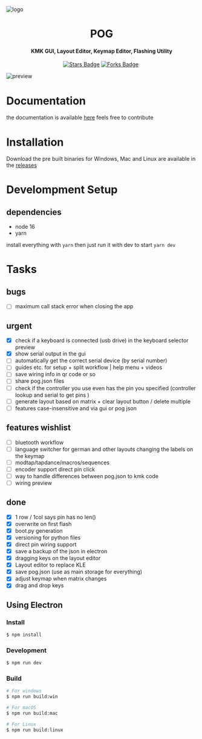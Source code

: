![logo](demo/pog-header.png?raw=true)
<h1 align="center">POG</h1>
<h4 align="center">
KMK GUI, Layout Editor, Keymap Editor, Flashing Utility
</h4>
<p align="center">
    <a href="https://github.com/JanLunge/pog/stargazers"><img src="https://img.shields.io/github/stars/JanLunge/pog" alt="Stars Badge"/></a>
    <a href="https://github.com/JanLunge/pog/network/members"><img src="https://img.shields.io/github/forks/JanLunge/pog" alt="Forks Badge"/></a>
    <img src="https://badgen.net/badge/version/v1.4.2" alt="">
</p>

![preview](demo/pog-screenshot.png?raw=true)

# Documentation
the documentation is available [here](https://github.com/JanLunge/pog-docs) feels free to contribute

# Installation
Download the pre built binaries for Windows, Mac and Linux are available in the [releases](https://github.com/JanLunge/pog/releases)

# Develompment Setup
## dependencies
* node 16
* yarn

install everything with
`yarn`
then just run it with dev to start
`yarn dev`


# Tasks
## bugs
- [ ] maximum call stack error when closing the app
## urgent
- [x] check if a keyboard is connected (usb drive) in the keyboard selector preview
- [x] show serial output in the gui
- [ ] automatically get the correct serial device (by serial number)
- [ ] guides etc. for setup + split workflow | help menu + videos
- [ ] save wiring info in qr code or so
- [ ] share pog.json files
- [ ] check if the controller you use even has the pin you specified (controller lookup and serial to get pins )
- [ ] generate layout based on matrix + clear layout button / delete multiple
- [ ] features case-insensitive and via gui or pog json

## features wishlist
- [ ] bluetooth workflow
- [ ] language switcher for german and other layouts changing the labels on the keymap
- [ ] modtap/tapdance/macros/sequences
- [ ] encoder support direct pin click
- [ ] way to handle differences between pog.json to kmk code
- [ ] wiring preview

## done
- [x] 1 row / 1col says pin has no len()
- [x] overwrite on first flash
- [x] boot.py generation
- [x] versioning for python files
- [x] direct pin wiring support
- [x] save a backup of the json in electron
- [x] dragging keys on the layout editor
- [x] Layout editor to replace KLE
- [x] save pog.json (use as main storage for everything)
- [x] adjust keymap when matrix changes
- [x] drag and drop keys

## Using Electron

### Install

```bash
$ npm install
```

### Development

```bash
$ npm run dev
```

### Build

```bash
# For windows
$ npm run build:win

# For macOS
$ npm run build:mac

# For Linux
$ npm run build:linux
```
